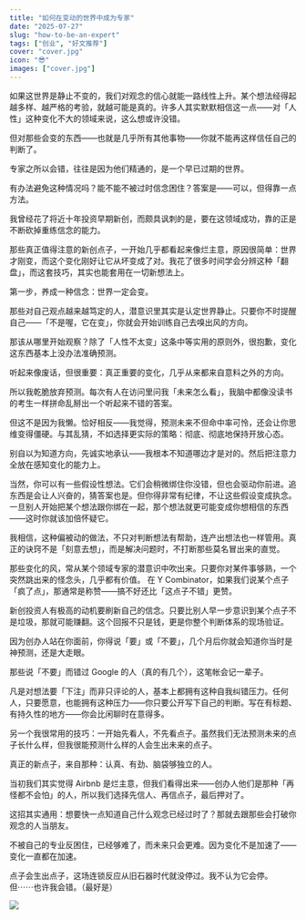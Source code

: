 ```yaml
---
title: "如何在变动的世界中成为专家"
date: "2025-07-27"
slug: "how-to-be-an-expert"
tags: ["创业", "好文推荐"]
cover: "cover.jpg"
icon: "😎"
images: ["cover.jpg"]
---
```

如果这世界是静止不变的，我们对观念的信心就能一路线性上升。某个想法经得起越多样、越严格的考验，就越可能是真的。许多人其实默默相信这一点——对「人性」这种变化不大的领域来说，这么想或许没错。



但对那些会变的东西——也就是几乎所有其他事物——你就不能再这样信任自己的判断了。



专家之所以会错，往往是因为他们精通的，是一个早已过期的世界。



有办法避免这种情况吗？能不能不被过时信念困住？答案是——可以，但得靠一点方法。



我曾经花了将近十年投资早期新创，而颇具讽刺的是，要在这领域成功，靠的正是不断砍掉重练信念的能力。



那些真正值得注意的新创点子，一开始几乎都看起来像烂主意，原因很简单：世界才刚变，而这个变化刚好让它从坏变成了对。我花了很多时间学会分辨这种「翻盘」，而这套技巧，其实也能套用在一切新想法上。



第一步，养成一种信念：世界一定会变。



那些对自己观点越来越笃定的人，潜意识里其实是认定世界静止。只要你不时提醒自己——「不是喔，它在变」，你就会开始训练自己去嗅出风的方向。



那该从哪里开始观察？除了「人性不太变」这条中等实用的原则外，很抱歉，变化这东西基本上没办法准确预测。



听起来像废话，但很重要：真正重要的变化，几乎从来都来自意料之外的方向。



所以我乾脆放弃预测。每次有人在访问里问我「未来怎么看」，我脑中都像没读书的考生一样拼命乱掰出一个听起来不错的答案。



但这不是因为我懒。恰好相反——我觉得，预测未来不但命中率可怜，还会让你思维变得僵硬。与其乱猜，不如选择更实际的策略：彻底、彻底地保持开放心态。



别自以为知道方向，先诚实地承认——我根本不知道哪边才是对的。然后把注意力全放在感知变化的能力上。



当然，你可以有一些假设性想法。它们会稍微绑住你没错，但也会驱动你前进。追东西是会让人兴奋的，猜答案也是。但你得非常有纪律，不让这些假设变成执念。
一旦别人开始把某个想法跟你绑在一起，那个想法就更可能变成你想相信的东西——这时你就该加倍怀疑它。



我相信，这种偏被动的做法，不只对判断想法有帮助，连产出想法也一样管用。真正的诀窍不是「刻意去想」，而是解决问题时，不打断那些莫名冒出来的直觉。



那些变化的风，常从某个领域专家的潜意识中吹出来。只要你对某件事够熟，一个突然跳出来的怪念头，几乎都有价值。
在 Y Combinator，如果我们说某个点子「疯了点」，那通常是称赞——搞不好还比「这点子不错」更赞。



新创投资人有极高的动机要刷新自己的信念。只要比别人早一步意识到某个点子不是垃圾，那就可能赚翻。这个回报不只是钱，更是你整个判断体系的现场验证。



因为创办人站在你面前，你得说「要」或「不要」，几个月后你就会知道你当时是神预测，还是大走眼。



那些说「不要」而错过 Google 的人（真的有几个），这笔帐会记一辈子。



凡是对想法要「下注」而非只评论的人，基本上都拥有这种自我纠错压力。任何人，只要愿意，也能拥有这种压力——你只要公开写下自己的判断。写在有标题、有持久性的地方——你会比闲聊时在意得多。



另一个我很常用的技巧：一开始先看人，不先看点子。虽然我们无法预测未来的点子长什么样，但我很能预测什么样的人会生出未来的点子。



真正的新点子，来自那种：认真、有劲、脑袋够独立的人。



当初我们其实觉得 Airbnb 是烂主意，但我们看得出来——创办人他们是那种「再怪都不会怕」的人，所以我们选择先信人、再信点子，最后押对了。



这招其实通用：想要快一点知道自己什么观念已经过时了？那就去跟那些会打破你观念的人当朋友。



不被自己的专业反困住，已经够难了，而未来只会更难。因为变化不是加速了——变化一直都在加速。



点子会生出点子，这场连锁反应从旧石器时代就没停过。我不认为它会停。
但⋯⋯也许我会错。（最好是）




![](https://prod-files-secure.s3.us-west-2.amazonaws.com/112d0858-5090-4d34-a606-b75eb8d65fd2/46476355-9cf3-4e99-9b7a-3531bc426380/1000202064.png?X-Amz-Algorithm=AWS4-HMAC-SHA256&X-Amz-Content-Sha256=UNSIGNED-PAYLOAD&X-Amz-Credential=ASIAZI2LB4662FVDGKZT%2F20250823%2Fus-west-2%2Fs3%2Faws4_request&X-Amz-Date=20250823T081522Z&X-Amz-Expires=3600&X-Amz-Security-Token=IQoJb3JpZ2luX2VjEND%2F%2F%2F%2F%2F%2F%2F%2F%2F%2FwEaCXVzLXdlc3QtMiJHMEUCIH8u%2FMjUFGbO3fG19Cvihk5tAPDgPdct3rpOgUZNOFocAiEAqcADoG%2Fan8Wxb7AGu7Uk%2B%2BsrFMoFZR3lrJjX70c8HT4q%2FwMIKBAAGgw2Mzc0MjMxODM4MDUiDP5Tz92gRGsy1VZLxyrcAxRwkUaso%2Bs9eU4lvcoPTaKzE4qmstTkJzE7GA8J7sE4NgCu1eXbTvdQ7IylZxqW1JMT2H86%2BMf0hycfa8W7ZQS8UCWQYNyty6jsT9VZ5JexUoWWaR63R7TNBDpj0ptXFh3pD65QC8KZSsxPq0Gz%2B4iyY7YXKXco13ORBGNCmQKZ9CMg5Cxdizz3C5NtZ6%2B5ars%2FoS3%2F0%2F078jhkQdYxbBIkRynPisZmymt4o4IcOFnPlc235KWfIP88WcAEX0vlPUuhgpP63UxUR6PfKqdXgRoQqsV6VgckfvK3YcvtBghukQczG3Lf4hsEhjyK7RZzGuioKEA9tP6NcxYlOFxlHoK05h%2FNruFfLDraH3DvGeHOp93YbdcPoCkZ%2FA4NMBVUsxhy%2Fdyg%2BdPw9fFq7jAUv8Qr4Ffctfmat4XhVXPD%2BuRIQsc58Scmgg2Qe1L6lDyp0n7iNhZK8NDCZahfD1P68fCL7g8TUoAqWqSlTe8QSYSZ3VjcGiFSXE7g%2BRkp3zCzG7EZb8WoKj4GZL59TtpGmLgRFLHSMYIAXyAMhdKUo%2BpEht3XLWYpHOCKs6tmkfuL3NAcnEvIyWajRvNmBRKKiCmf%2Bq6scG22xLwwPIMC%2F3Qo1hu%2FoA9eJqsuTKBtMPPWpcUGOqUBBGBjdmgqZ%2BvEHM%2B4lW40LdV4sKh85w1xhayCjk44qCNtH47AX3HGthcXqf9TJhBVOTAd9W32ZgSJuY6Oh9hglUKb3upj8R5rZpAiE12XyQNnWJ8cUYJt3jgoWCkXdT%2FXQ5Ykh2RLxj5gJkC0CgpHcNGoMfUopFYGaGyOxnVBbu0OLgwRiGf%2FxChr%2B6HEpZGee%2B%2FG%2Bcne%2Fng8484CHP1MXdnTQPjY&X-Amz-Signature=d5ca1ce63cd047c603378dde0f8b985898cf9f0e3a03b008d796dd7532856157&X-Amz-SignedHeaders=host&x-amz-checksum-mode=ENABLED&x-id=GetObject)

